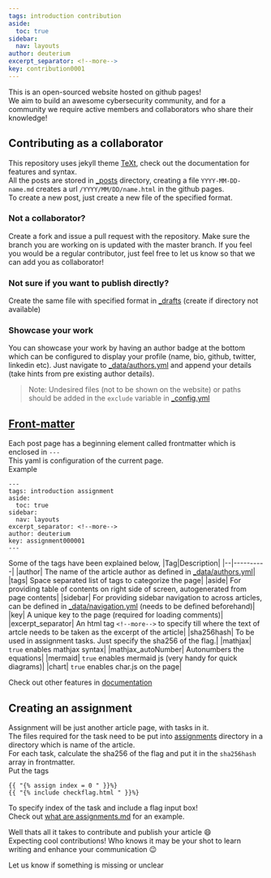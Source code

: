 ```yaml
---
tags: introduction contribution
aside:
  toc: true
sidebar:
  nav: layouts
author: deuterium
excerpt_separator: <!--more-->
key: contribution0001
---
```


This is an open-sourced website hosted on github pages!  
We aim to build an awesome cybersecurity community, and for a community we require active members and collaborators who share their knowledge!
<!--more-->



## Contributing as a collaborator
This repository uses jekyll theme [TeXt](https://tianqi.name/jekyll-TeXt-theme/docs/en/quick-start), check out the documentation for features and syntax.  
All the posts are stored in [_posts](_posts) directory, creating a file `YYYY-MM-DD-name.md` creates a url `/YYYY/MM/DD/name.html` in the github pages.  
To create a new post, just create a new file of the specified format.

### Not a collaborator?
Create a fork and issue a pull request with the repository. Make sure the branch you are working on is updated with the master branch. If you feel you would be a regular contributor, just feel free to let us know so that we can add you as collaborator! 

### Not sure if you want to publish directly?
Create the same file with specified format in [_drafts](_drafts) (create if directory not available)

### Showcase your work
You can showcase your work by having an author badge at the bottom which can be configured to display your profile (name, bio, github, twitter, linkedin etc).
Just navigate to [_data/authors.yml](_data/authors.yml) and append your details (take hints from pre existing author details).

> Note: Undesired files (not to be shown on the website) or paths should be added in the `exclude` variable in [_config.yml](_config.yml)

## [Front-matter](https://jekyllrb.com/docs/front-matter/)
Each post page has a beginning element called frontmatter which is enclosed in `---`  
This yaml is configuration of the current page.  
Example  
```
---
tags: introduction assignment
aside:
  toc: true
sidebar:
  nav: layouts
excerpt_separator: <!--more-->
author: deuterium
key: assignment000001
---
```


Some of the tags have been explained below, 
|Tag|Description|
|--|----------|
|author| The name of the article author as defined in [_data/authors.yml](_data/authors.yml)|
|tags| Space separated list of tags to categorize the page|
|aside| For providing table of contents on right side of screen, autogenerated from page contents|
|sidebar| For providing sidebar navigation to across articles, can be defined in [_data/navigation.yml](_data/navigation.yml) (needs to be defined beforehand)|
|key| A unique key to the page (required for loading comments)|
|excerpt_separator| An html tag `<!--more-->` to specify till where the text of artcle needs to be taken as the excerpt of the article|
|sha256hash| To be used in assignment tasks. Just specify the sha256 of the flag.|
|mathjax| `true` enables mathjax syntax|
|mathjax_autoNumber| Autonumbers the equations|
|mermaid| `true` enables mermaid js (very handy for quick diagrams)|
|chart| `true` enables char.js on the page|

Check out other features in [documentation](https://tianqi.name/jekyll-TeXt-theme/docs/en/quick-start)  

## Creating an assignment
Assignment will be just another article page, with tasks in it.  
The files required for the task need to be put into [assignments](assignemts) directory in a directory which is name of the article.  
For each task, calculate the sha256 of the flag and put it in the `sha256hash` array in frontmatter.  
Put the tags
```
{{ "{% assign index = 0 " }}%}
{{ "{% include checkflag.html " }}%}
```
To specify index of the task and include a flag input box!  
Check out [what are assignments.md](https://github.com/CSEA-IITB/IITBreachers-wiki/blob/master/_posts/2020-07-17-what%20are%20assignments.md) for an example.  

Well thats all it takes to contribute and publish your article :smile:  
Expecting cool contributions! Who knows it may be your shot to learn writing and enhance your communication :wink:  

Let us know if something is missing or unclear
